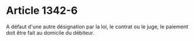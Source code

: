 # Article 1342-6

A défaut d'une autre désignation par la loi, le contrat ou le juge, le paiement doit être fait au domicile du débiteur.
